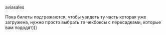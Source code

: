 aviasales

Пока билеты подгражаются, чтобы увидеть ту часть которая уже загружена, нужно просто выбрать те чекбоксы с пересадками, которые вам пододят)))
